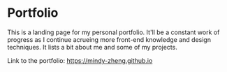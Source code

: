 # Portfolio
This is a landing page for my personal portfolio. It'll be a constant work of progress as I continue acrueing more front-end knowledge and design techniques. It lists a bit about me and some of my projects. 

Link to the portfolio: https://mindy-zheng.github.io
